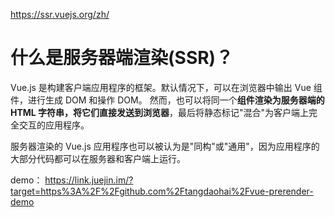 https://ssr.vuejs.org/zh/

# 什么是服务器端渲染(SSR)？

Vue.js 是构建客户端应用程序的框架。默认情况下，可以在浏览器中输出 Vue 组件，进行生成 DOM 和操作 DOM。
然而，也可以将同一个**组件渲染为服务器端的 HTML 字符串，将它们直接发送到浏览器**，最后将静态标记"混合"为客户端上完全交互的应用程序。

服务器渲染的 Vue.js 应用程序也可以被认为是"同构"或"通用"，因为应用程序的大部分代码都可以在服务器和客户端上运行。


demo： https://link.juejin.im/?target=https%3A%2F%2Fgithub.com%2Ftangdaohai%2Fvue-prerender-demo